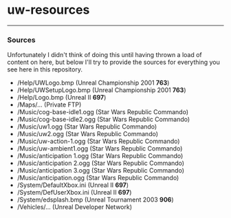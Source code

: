 # uw-resources

----

### Sources

Unfortunately I didn't think of doing this until having thrown
a load of content on here, but below I'll try to provide the sources
for everything you see here in this repository.

* /Help/UWLogo.bmp (Unreal Championship 2001 **763**)
* /Help/UWSetupLogo.bmp (Unreal Championship 2001 **763**)
* /Help/Logo.bmp (Unreal II **697**)
* /Maps/... (Private FTP)
* /Music/cog-base-idle1.ogg (Star Wars Republic Commando)
* /Music/cog-base-idle2.ogg (Star Wars Republic Commando)
* /Music/uw1.ogg (Star Wars Republic Commando)
* /Music/uw2.ogg (Star Wars Republic Commando)
* /Music/uw-action-1.ogg (Star Wars Republic Commando)
* /Music/uw-ambient1.ogg (Star Wars Republic Commando)
* /Music/anticipation 1.ogg (Star Wars Republic Commando)
* /Music/anticipation 2.ogg (Star Wars Republic Commando)
* /Music/anticipation 3.ogg (Star Wars Republic Commando)
* /Music/anticipation.ogg (Star Wars Republic Commando)
* /System/DefaultXbox.ini (Unreal II **697**)
* /System/DefUserXbox.ini (Unreal II **697**)
* /System/edsplash.bmp (Unreal Tournament 2003 **906**)
* /Vehicles/... (Unreal Developer Network)